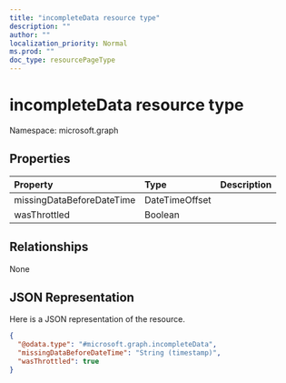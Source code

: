 ```yaml
---
title: "incompleteData resource type"
description: ""
author: ""
localization_priority: Normal
ms.prod: ""
doc_type: resourcePageType
---
```


# incompleteData resource type


Namespace: microsoft.graph



## Properties
|Property|Type|Description|
|:---|:---|:---|
|missingDataBeforeDateTime|DateTimeOffset||
|wasThrottled|Boolean||

## Relationships
None

## JSON Representation
Here is a JSON representation of the resource.
<!-- {
  "blockType": "resource",
  "@odata.type": "microsoft.graph.incompleteData"
}
-->
``` json
{
  "@odata.type": "#microsoft.graph.incompleteData",
  "missingDataBeforeDateTime": "String (timestamp)",
  "wasThrottled": true
}
```

